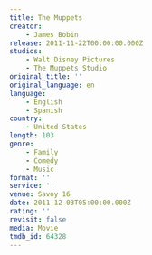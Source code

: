 ```yaml
---
title: The Muppets
creator:
    - James Bobin
release: 2011-11-22T00:00:00.000Z
studios:
    - Walt Disney Pictures
    - The Muppets Studio
original_title: ''
original_language: en
language:
    - English
    - Spanish
country:
    - United States
length: 103
genre:
    - Family
    - Comedy
    - Music
format: ''
service: ''
venue: Savoy 16
date: 2011-12-03T05:00:00.000Z
rating: ''
revisit: false
media: Movie
tmdb_id: 64328
---
```



